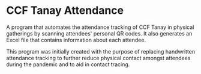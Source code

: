 # CCF Tanay Attendance

A program that automates the attendance tracking of CCF Tanay in physical gatherings by scanning attendees' personal QR codes. It also generates an Excel file that contains information about each attendee.

This program was initially created with the purpose of replacing handwritten attendance tracking to further reduce physical contact amongst attendees during the pandemic and to aid in contact tracing.
